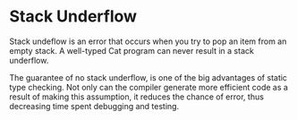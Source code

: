 # Stack Underflow #

Stack undeflow is an error that occurs when you try to pop an item from an empty stack. A well-typed Cat program can never result in a stack underflow.

The guarantee of no stack underflow, is one of the big advantages of static type checking. Not only can the compiler generate more efficient code as a result of making this assumption, it reduces the chance of error, thus decreasing time spent debugging and testing.